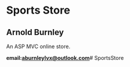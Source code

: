 # Sports Store


## Arnold Burnley


An ASP MVC online store. 

**email:aburnleylvx@outlook.com**#   S p o r t s S t o r e  
 